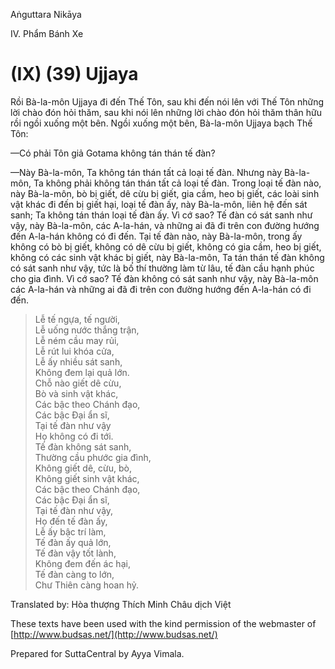  

Aṅguttara Nikāya

IV. Phẩm Bánh Xe

# (IX) (39) Ujjaya

Rồi Bà-la-môn Ujjaya đi đến Thế Tôn, sau khi đến nói lên với Thế Tôn những lời chào đón hỏi thăm, sau khi nói lên những lời chào đón hỏi thăm thân hữu rồi ngồi xuống một bên. Ngồi xuống một bên, Bà-la-môn Ujjaya bạch Thế Tôn:

—Có phải Tôn giả Gotama không tán thán tế đàn?

—Này Bà-la-môn, Ta không tán thán tất cả loại tế đàn. Nhưng này Bà-la-môn, Ta không phải không tán thán tất cả loại tế đàn. Trong loại tế đàn nào, này Bà-la-môn, bò bị giết, dê cừu bị giết, gia cầm, heo bị giết, các loài sinh vật khác đi đến bị giết hại, loại tế đàn ấy, này Bà-la-môn, liên hệ đến sát sanh; Ta không tán thán loại tế đàn ấy. Vì cớ sao? Tế đàn có sát sanh như vậy, này Bà-la-môn, các A-la-hán, và những ai đã đi trên con đường hướng đến A-la-hán không có đi đến. Tại tế đàn nào, này Bà-la-môn, trong ấy không có bò bị giết, không có dê cừu bị giết, không có gia cầm, heo bị giết, không có các sinh vật khác bị giết, này Bà-la-môn, Ta tán thán tế đàn không có sát sanh như vậy, tức là bố thí thường làm từ lâu, tế đàn cầu hạnh phúc cho gia đình. Vì cớ sao? Tế đàn không có sát sanh như vậy, này Bà-la-môn các A-la-hán và những ai đã đi trên con đường hướng đến A-la-hán có đi đến.

> Lễ tế ngựa, tế người,  
> Lễ uống nước thắng trận,  
> Lễ ném cầu may rủi,  
> Lễ rút lui khóa cửa,  
> Lễ ấy nhiều sát sanh,  
> Không đem lại quả lớn.  
> Chỗ nào giết dê cừu,  
> Bò và sinh vật khác,  
> Các bậc theo Chánh đạo,  
> Các bậc Ðại ẩn sĩ,  
> Tại tế đàn như vậy  
> Họ không có đi tới.  
> Tế đàn không sát sanh,  
> Thường cầu phước gia đình,  
> Không giết dê, cừu, bò,  
> Không giết sinh vật khác,  
> Các bậc theo Chánh đạo,  
> Các bậc Ðại ẩn sĩ,  
> Tại tế đàn như vậy,  
> Họ đến tế đàn ấy,  
> Lễ ấy bậc trí làm,  
> Tế đàn ấy quả lớn,  
> Tế đàn vậy tốt lành,  
> Không đem đến ác hại,  
> Tế đàn càng to lớn,  
> Chư Thiên càng hoan hỷ.

Translated by: Hòa thượng Thích Minh Châu dịch Việt

These texts have been used with the kind permission of the webmaster of [http://www.budsas.net/](http://www.budsas.net/)

Prepared for SuttaCentral by Ayya Vimala.